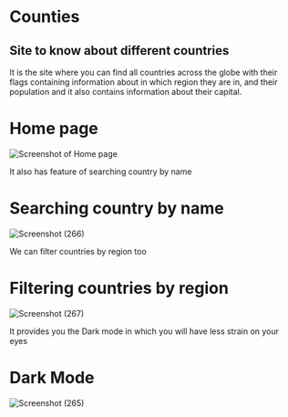 # Counties
## Site to know about different countries
It is the site where you can find all countries across the globe with their flags 
containing information about in which region they are in, and
their population and it also contains information about their capital.

# Home page
![Screenshot of Home page](https://user-images.githubusercontent.com/105749922/178316791-002bb2e4-d8f1-424b-8a16-356bbfba21ec.png)

It also has feature of searching country by name
# Searching country by name
![Screenshot (266)](https://user-images.githubusercontent.com/105749922/178317783-faa43247-4cff-40bc-a18e-58130aa3594a.png)

We can filter countries by region too
# Filtering countries by region
![Screenshot (267)](https://user-images.githubusercontent.com/105749922/178318136-c5bc7645-723a-4dd1-8b10-b9e1481bd09b.png)

It provides you the Dark mode in which you will have less strain on your eyes
# Dark Mode
![Screenshot (265)](https://user-images.githubusercontent.com/105749922/178318352-6af9e778-570c-49ce-93e4-d87d53dd659f.png)
